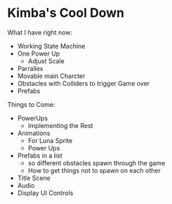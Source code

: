 # Kimba's Cool Down
What I have right now:
- Working State Machine
- One Power Up
    - Adjust Scale
- Parrallex
- Movable main Charcter
- Obstacles with Colliders to trigger Game over
- Prefabs


Things to Come:
- PowerUps
    - Implementing the Rest
- Animations
    - For Luna Sprite
    - Power Ups
- Prefabs in a list
    - so different obstacles spawn through the game
    - How to get things not to spawn on each other
- Title Scene
- Audio
- Display UI Controls

